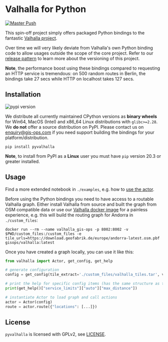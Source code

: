 # Valhalla for Python
[![Master Push](https://github.com/gis-ops/pyvalhalla/actions/workflows/push_master.yml/badge.svg)](https://github.com/gis-ops/pyvalhalla/actions/workflows/push_master.yml)

This spin-off project simply offers packaged Python bindings to the fantastic [Valhalla project](https://github.com/valhalla/valhalla).

Over time we will very likely deviate from Valhalla's own Python binding code to allow usages outside the scope of the core project. Refer to our [release pattern](./docs/releasing.md) to learn more about the versioning of this project.

**Note**, the performance boost using these bindings compared to requesting an HTTP service is tremendous: on 500 random routes in Berlin, the bindings take 27 secs while HTTP on localhost takes 127 secs.

## Installation

![pypi version](https://badge.fury.io/py/pyvalhalla.svg)
 
We distribute all currently maintained CPython versions as **binary wheels** for Win64, MacOS (Intel) and x86_64 Linux distributions with `glibc>=2.28`. We **do not** offer a source distribution on PyPI. Please contact us on enquiry@gis-ops.com if you need support building the bindings for your platform/distribution.

`pip install pyvalhalla`

**Note**, to install from PyPI as a **Linux** user you must have `pip` version 20.3 or greater installed.

## Usage

Find a more extended notebook in `./examples`, e.g. how to [use the actor](./examples/actor_examples.ipynb).

Before using the Python bindings you need to have access to a routable Valhalla graph. Either install Valhalla from source and built the graph from OSM compatible data or use our [Valhalla docker image](https://github.com/gis-ops/docker-valhalla) for a painless experience, e.g. this will build the routing graph for Andorra in `./custom_files`:

```shell
docker run --rm --name valhalla_gis-ops -p 8002:8002 -v $PWD/custom_files:/custom_files -e tile_urls=https://download.geofabrik.de/europe/andorra-latest.osm.pbf gisops/valhalla:latest
```

Once you have created a graph locally, you can use it like this:

```python
from valhalla import Actor, get_config, get_help

# generate configuration
config = get_config(tile_extract='./custom_files/valhalla_tiles.tar', verbose=True)

# print the help for specific config items (has the same structure as the output of get_config()
print(get_help()["service_limits"]["auto"]["max_distance"])

# instantiate Actor to load graph and call actions
actor = Actor(config)
route = actor.route({"locations": [...]})
```

## License

`pyvalhalla` is licensed with GPLv2, see [LICENSE](./LICENSE).
